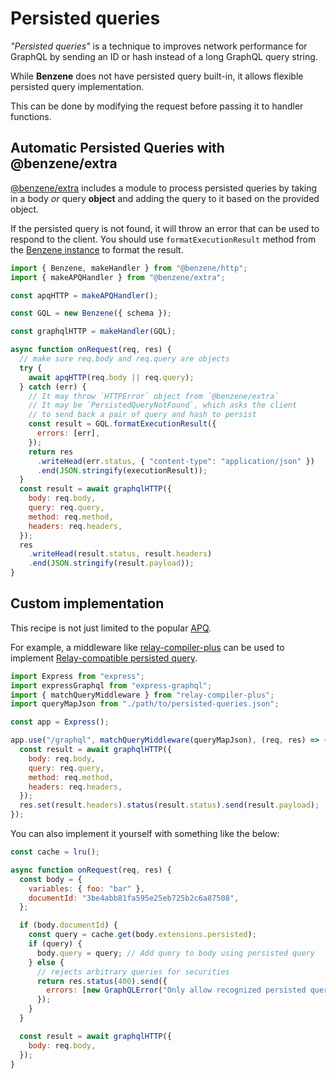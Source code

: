 # Persisted queries

*"Persisted queries"* is a technique to improves network performance for GraphQL by sending an ID or hash instead of a long GraphQL query string.

While **Benzene** does not have persisted query built-in, it allows flexible persisted query implementation.

This can be done by modifying the request before passing it to handler functions.

## Automatic Persisted Queries with @benzene/extra

[@benzene/extra](https://www.npmjs.com/package/@benzene/extra) includes a module to process persisted queries by taking in a body *or* query **object** and adding the query to it based on the provided object.

If the persisted query is not found, it will throw an error that can be used to respond to the client. You should use `formatExecutionResult` method from the [Benzene instance](/reference/benzene) to format the result.

```js
import { Benzene, makeHandler } from "@benzene/http";
import { makeAPQHandler } from "@benzene/extra";

const apqHTTP = makeAPQHandler();

const GQL = new Benzene({ schema });

const graphqlHTTP = makeHandler(GQL);

async function onRequest(req, res) {
  // make sure req.body and req.query are objects
  try {
    await apqHTTP(req.body || req.query);
  } catch (err) {
    // It may throw `HTTPError` object from `@benzene/extra`
    // It may be `PersistedQueryNotFound`, which asks the client
    // to send back a pair of query and hash to persist
    const result = GQL.formatExecutionResult({
      errors: [err],
    });
    return res
      .writeHead(err.status, { "content-type": "application/json" })
      .end(JSON.stringify(executionResult));
  }
  const result = await graphqlHTTP({
    body: req.body,
    query: req.query,
    method: req.method,
    headers: req.headers,
  });
  res
    .writeHead(result.status, result.headers)
    .end(JSON.stringify(result.payload));
}
```

## Custom implementation

This recipe is not just limited to the popular [APQ](https://www.apollographql.com/docs/apollo-server/performance/apq/).

For example, a middleware like [relay-compiler-plus](https://github.com/yusinto/relay-compiler-plus) can be used to implement [Relay-compatible persisted query](https://relay.dev/docs/en/persisted-queries).

```js
import Express from "express";
import expressGraphql from "express-graphql";
import { matchQueryMiddleware } from "relay-compiler-plus";
import queryMapJson from "./path/to/persisted-queries.json";

const app = Express();

app.use("/graphql", matchQueryMiddleware(queryMapJson), (req, res) => {
  const result = await graphqlHTTP({
    body: req.body,
    query: req.query,
    method: req.method,
    headers: req.headers,
  });
  res.set(result.headers).status(result.status).send(result.payload);
});
```

You can also implement it yourself with something like the below:

```js
const cache = lru();

async function onRequest(req, res) {
  const body = {
    variables: { foo: "bar" },
    documentId: "3be4abb81fa595e25eb725b2c6a87508",
  };

  if (body.documentId) {
    const query = cache.get(body.extensions.persisted);
    if (query) {
      body.query = query; // Add query to body using persisted query
    } else {
      // rejects arbitrary queries for securities
      return res.status(400).send({
        errors: [new GraphQLError("Only allow recognized persisted queries")],
      });
    }
  }

  const result = await graphqlHTTP({
    body: req.body,
  });
}
```